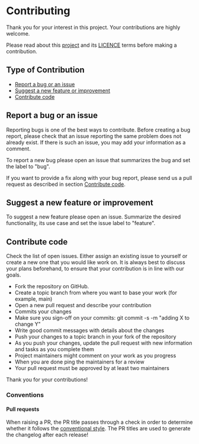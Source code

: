 # Contributing
Thank you for your interest in this project. Your contributions are highly welcome.

Please read about this [project](./README.md) and its [LICENCE](./LICENCE.md) terms before making a contribution.

## Type of Contribution
- [Report a bug or an issue](#report-a-bug-or-an-issue)
- [Suggest a new feature or improvement](#suggest-a-new-feature-or-improvement)
- [Contribute code](#contribute-code)

## Report a bug or an issue
Reporting bugs is one of the best ways to contribute. Before creating a bug report, please check that an issue reporting the same problem does not already exist. If there is such an issue, you may add your information as a comment.

To report a new bug please open an issue that summarizes the bug and set the label to "bug".

If you want to provide a fix along with your bug report, please send us a pull request as described in section [Contribute code](#contribute-code).

## Suggest a new feature or improvement
To suggest a new feature please open an issue. Summarize the desired functionality, its use case and set the issue label to "feature".

## Contribute code
Check the list of open issues. Either assign an existing issue to yourself or create a new one that you would like work on.
It is always best to discuss your plans beforehand, to ensure that your contribution is in line with our goals.

- Fork the repository on GitHub.
- Create a topic branch from where you want to base your work (for example, main)
- Open a new pull request and describe your contribution
- Commits your changes
- Make sure you sign-off on your commits: git commit -s -m "adding X to change Y"
- Write good commit messages with details about the changes
- Push your changes to a topic branch in your fork of the repository
- As you push your changes, update the pull request with new information and tasks as you complete them
- Project maintainers might comment on your work as you progress
- When you are done ping the maintainers for a review
- Your pull request must be approved by at least two maintainers

Thank you for your contributions!

### Conventions

#### Pull requests
When raising a PR, the PR title passes through a check in order to determine whether it follows the [conventional
style](https://www.conventionalcommits.org/en/v1.0.0/). The PR titles are used to generate the changelog after each release!
